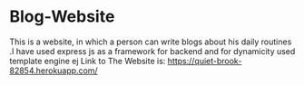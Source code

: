 # Blog-Website
This is a website, in which a person can write blogs about his daily routines .I have used express js as a framework for backend and for  dynamicity used template engine ej
Link to The Website is:
https://quiet-brook-82854.herokuapp.com/
